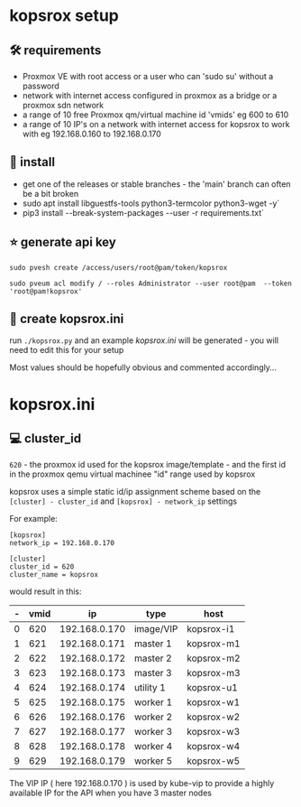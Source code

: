 # kopsrox setup 

## :hammer_and_wrench: requirements

- Proxmox VE with root access or a user who can 'sudo su' without a password
- network with internet access configured in proxmox as a bridge or a proxmox sdn network
- a range of 10 free Proxmox qm/virtual machine id 'vmids' eg 600 to 610
- a range of 10 IP's on a network with internet access for kopsrox to work with eg 192.168.0.160 to 192.168.0.170

## :bricks: install 

- get one of the releases or stable branches - the 'main' branch can often be a bit broken
- sudo apt install libguestfs-tools python3-termcolor python3-wget -y`
- pip3 install --break-system-packages --user -r requirements.txt`

## :star: generate api key

`sudo pvesh create /access/users/root@pam/token/kopsrox`

`sudo pveum acl modify / --roles Administrator --user root@pam  --token 'root@pam!kopsrox'`

## :construction_worker: create kopsrox.ini

run `./kopsrox.py` and an example _kopsrox.ini_ will be generated - you will need to edit this for your setup

Most values should be hopefully obvious and commented accordingly...

# kopsrox.ini 

## :computer: cluster_id 

`620` - the proxmox id used for the kopsrox image/template - and the first id in the proxmox qemu virtual machinee "id" range used by kopsrox

kopsrox uses a simple static id/ip assignment scheme based on the `[cluster] - cluster_id` and `[kopsrox] - network_ip` settings 

For example:

```
[kopsrox]
network_ip = 192.168.0.170

[cluster]
cluster_id = 620
cluster_name = kopsrox
```

would result in this:

|-|vmid|ip|type|host|
|--|--|--|--|--|
|0|620|192.168.0.170|image/VIP|kopsrox-i1|
|1|621|192.168.0.171|master 1|kopsrox-m1|
|2|622|192.168.0.172|master 2|kopsrox-m2|
|3|623|192.168.0.173|master 3|kopsrox-m3|
|4|624|192.168.0.174|utility 1|kopsrox-u1|
|5|625|192.168.0.175|worker 1|kopsrox-w1|
|6|626|192.168.0.176|worker 2|kopsrox-w2|
|7|627|192.168.0.177|worker 3|kopsrox-w3|
|8|628|192.168.0.178|worker 4|kopsrox-w4|
|9|629|192.168.0.179|worker 5|kopsrox-w5|

The VIP IP ( here 192.168.0.170 ) is used by kube-vip to provide a highly available IP for the API when you have 3 master nodes
